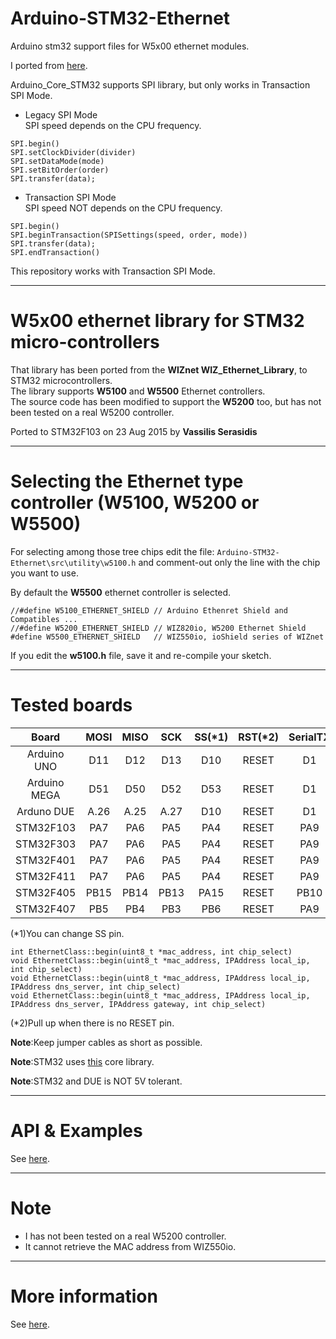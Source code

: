 # Arduino-STM32-Ethernet
Arduino stm32 support files for W5x00 ethernet modules.

I ported from [here](https://github.com/Serasidis/Ethernet_STM).

Arduino_Core_STM32 supports SPI library, but only works in Transaction SPI Mode.

- Legacy SPI Mode   
SPI speed depends on the CPU frequency.
```
SPI.begin()
SPI.setClockDivider(divider)
SPI.setDataMode(mode)
SPI.setBitOrder(order)
SPI.transfer(data);
```

- Transaction SPI Mode   
SPI speed NOT depends on the CPU frequency.
```
SPI.begin()
SPI.beginTransaction(SPISettings(speed, order, mode))
SPI.transfer(data);
SPI.endTransaction()
```

This repository works with Transaction SPI Mode.

---

# W5x00 ethernet library for STM32 micro-controllers
That library has been ported from the **WIZnet WIZ_Ethernet_Library**, to STM32 microcontrollers.   
The library supports **W5100** and **W5500** Ethernet controllers.    
The source code has been modified to support the **W5200** too, but has not been tested on a real W5200 controller.   

Ported to STM32F103 on 23 Aug 2015 by **Vassilis Serasidis**

---

# Selecting the Ethernet type controller (W5100, W5200 or W5500)

For selecting among those tree chips edit the file:
`Arduino-STM32-Ethernet\src\utility\w5100.h`
and comment-out only the line with the chip you want to use.



By default the **W5500** ethernet controller is selected.


```
//#define W5100_ETHERNET_SHIELD // Arduino Ethenret Shield and Compatibles ...
//#define W5200_ETHERNET_SHIELD // WIZ820io, W5200 Ethernet Shield 
#define W5500_ETHERNET_SHIELD   // WIZ550io, ioShield series of WIZnet
```
If you edit the **w5100.h** file, save it and re-compile your sketch.

---

# Tested boards

|Board|MOSI|MISO|SCK|SS(*1)|RST(*2)|SerialTX|
|:-:|:-:|:-:|:-:|:-:|:-:|:-:|
|Arduino UNO|D11|D12|D13|D10|RESET|D1|
|Arduino MEGA|D51|D50|D52|D53|RESET|D1|
|Arduno DUE|A.26|A.25|A.27|D10|RESET|D1|
|STM32F103|PA7|PA6|PA5|PA4|RESET|PA9|
|STM32F303|PA7|PA6|PA5|PA4|RESET|PA9|
|STM32F401|PA7|PA6|PA5|PA4|RESET|PA9|
|STM32F411|PA7|PA6|PA5|PA4|RESET|PA9|
|STM32F405|PB15|PB14|PB13|PA15|RESET|PB10|
|STM32F407|PB5|PB4|PB3|PB6|RESET|PA9|

(*1)You can change SS pin.
```
int EthernetClass::begin(uint8_t *mac_address, int chip_select)
void EthernetClass::begin(uint8_t *mac_address, IPAddress local_ip, int chip_select)
void EthernetClass::begin(uint8_t *mac_address, IPAddress local_ip, IPAddress dns_server, int chip_select)
void EthernetClass::begin(uint8_t *mac_address, IPAddress local_ip, IPAddress dns_server, IPAddress gateway, int chip_select)
```

(*2)Pull up when there is no RESET pin.

__Note__:Keep jumper cables as short as possible.

__Note__:STM32 uses [this](https://github.com/stm32duino/Arduino_Core_STM32) core library.

__Note__:STM32 and DUE is NOT 5V tolerant.

---

# API & Examples
See [here](https://www.arduino.cc/en/reference/ethernet).

---

# Note
- I has not been tested on a real W5200 controller.   
- It cannot retrieve the MAC address from WIZ550io.   

---

# More information
See [here](https://github.com/Serasidis/Ethernet_STM).

